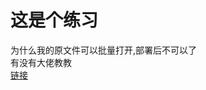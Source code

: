 # 这是个练习
为什么我的原文件可以批量打开,部署后不可以了<br>
有没有大佬教教<br>
[链接](https://xiaozhu.netlify.app/%E6%89%B9%E9%87%8F%E6%89%93%E5%BC%80/%E6%89%B9%E9%87%8F%E6%89%93%E5%BC%80httpsiw233.cnapirandom.php)
